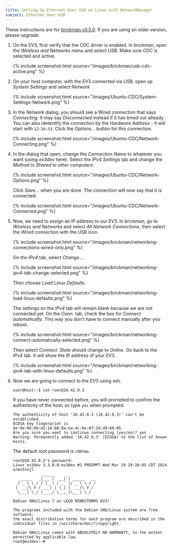```yaml
---
title: Setting Up Ethernet Over USB on Linux with NetworkManager
subject: Ethernet Over USB
---
```


These instructions are for [brickman v0.5.0](http://www.ev3dev.org/news/2015/02/24/Package-Release/).
If you are using an older version, please upgrade.

1.  On the EV3, first verify that the CDC driver is enabled. In brickman,
    open the *Wireless and Networks* menu and select *USB*. Make sure *CDC* is
    selected and active.

    {% include screenshot.html source="/images/brickman/usb-cdc-active.png" %}

2.  On your host computer, with the EV3 connected via USB, open up *System Settings* and select *Network*

    {% include screenshot.html source="/images/Ubuntu-CDC/System-Settings-Network.png" %}

3.  In the *Network* dialog, you should see a Wired connection that says
    *Connecting*. It may say *Disconnected* instead if it has timed out already.
    You can also idetentify the connection by the *Hardware Address* - it will
    start with `12:16:53`. Click the *Options...* button for this connection.

    {% include screenshot.html source="/images/Ubuntu-CDC/Network-Connecting.png" %}

4.  In the dialog that open, change the *Connection Name* to whatever you want
    (using *ev3dev* here). Select the *IPv4 Settings* tab and change the
    *Method* to *Shared to other computers*.

    {% include screenshot.html source="/images/Ubuntu-CDC/Network-Options.png" %}

    Click *Save...* when you are done. The connection will now say that it is
    connected.

    {% include screenshot.html source="/images/Ubuntu-CDC/Network-Connected.png" %}

5.  Now, we need to assign an IP address to our EV3. In brickman, go to
    *Wireless and Networks* and select *All Network Connections*, then select
    the *Wired* connection with the USB icon.

    {% include screenshot.html source="/images/brickman/networking-connections-wired-only.png" %}

    On the *IPv4* tab, select *Change...*.

    {% include screenshot.html source="/images/brickman/networking-ipv4-tab-change-selected.png" %}

    Then choose *Load Linux Defaults*.

    {% include screenshot.html source="/images/brickman/networking-load-linux-defaults.png" %}

    The settings on the *IPv4* tab will remain blank because we are not
    connected yet. On the *Conn.* tab, check the box for *Connect automatically*.
    This way you don't have to connect manually after you reboot.

    {% include screenshot.html source="/images/brickman/networking-connect-automatically-selected.png" %}

    Then select *Connect*. *State* should change to *Online*. Go back to
    the *IPv4* tab. It will show the IP address of your EV3.

    {% include screenshot.html source="/images/brickman/networking-ipv4-tab-with-linux-defaults.png" %}

6.  Now we are going to connect to the EV3 using ssh.

        user@host:~$ ssh root@10.42.0.3

    If you have never connected before, you will prompted to confirm the
    authenticity of the host, so type `yes` when prompted.

        The authenticity of host '10.42.0.3 (10.42.0.3)' can't be established.
        ECDSA key fingerprint is be:9e:66:8b:d1:14:b8:8a:ea:4c:6e:07:2d:d9:68:05.
        Are you sure you want to continue connecting (yes/no)? yes
        Warning: Permanently added '10.42.0.3' (ECDSA) to the list of known hosts.

    The default root password is `r00tme`.

        root@10.42.0.3's password: 
        Linux ev3dev 3.3.0-0-ev3dev #2 PREEMPT Wed Mar 19 20:10:05 CDT 2014 armv5tejl
                     _____     _
           _____   _|___ /  __| | _____   __
          / _ \ \ / / |_ \ / _` |/ _ \ \ / /
         |  __/\ V / ___) | (_| |  __/\ V /
          \___| \_/ |____/ \__,_|\___| \_/
        
        Debian GNU/Linux 7 on LEGO MINDSTORMS EV3!
        
        The programs included with the Debian GNU/Linux system are free software;
        the exact distribution terms for each program are described in the
        individual files in /usr/share/doc/*/copyright.
        
        Debian GNU/Linux comes with ABSOLUTELY NO WARRANTY, to the extent
        permitted by applicable law.
        root@ev3dev:~# 
